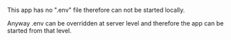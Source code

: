 
This app has no ".env" file therefore can not be started locally.

Anyway .env can be overridden at server level and therefore the app can
be started from that level.
